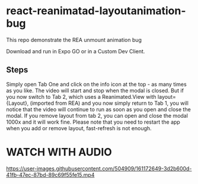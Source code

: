 # react-reanimatad-layoutanimation-bug
This repo demonstrate the REA unmount animation bug

Download and run in Expo GO or in a Custom Dev Client.

## Steps
Simply open Tab One and click on the info icon at the top - as many times as you like. The video will start and stop when the modal is closed. But if you now switch to Tab 2, which uses a Reanimated.View with layout={Layout}, (imported from REA) and you now simply return to Tab 1, you will notice that the video will continue to run as soon as you open and close the modal. If you remove layout from tab 2, you can open and close the modal 1000x and it will work fine. Please note that you need to restart the app when you add or remove layout, fast-refresh is not enough.

# WATCH WITH AUDIO

https://user-images.githubusercontent.com/504909/161172649-3d2b600d-41fb-47ec-87bd-89c69f55fe15.mp4

